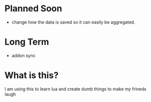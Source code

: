 # Planned Soon
* change how the data is saved so it can easily be aggregated.

# Long Term
* addon sync

# What is this?
I am using this to learn lua and create dumb things to make my frineds laugh
